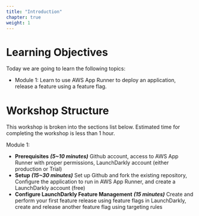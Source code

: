 ```yaml
---
title: "Introduction"
chapter: true
weight: 1
---
```


# Learning Objectives
Today we are going to learn the following topics:

- Module 1: Learn to use AWS App Runner to deploy an application, release a feature using a feature flag.
<!-- - Module 2: (coming soon) -->

# Workshop Structure

This workshop is broken into the sections list below.  Estimated time for completing the workshop is less than 1 hour.

Module 1:

- **Prerequisites**  ***(5~10 minutes)*** Github account, access to AWS App Runner with proper permissions, LaunchDarkly account (either production or Trial)
- **Setup** ***(15~30 minutes)*** Set up Github and fork the existing repository, Configure the application to run in AWS App Runner, and create a LaunchDarkly account (free)
- **Configure LaunchDarkly Feature Management** ***(15 minutes)*** Create and perform your first feature release using feature flags in LaunchDarkly, create and release another feature flag using targeting rules 

